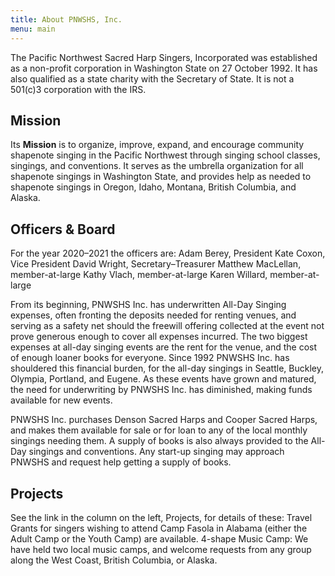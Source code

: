 ```yaml
---
title: About PNWSHS, Inc.
menu: main
---
```


The Pacific Northwest Sacred Harp Singers, Incorporated was established as a non-profit corporation in Washington State on 27 October 1992. It has also qualified as a state charity with the Secretary of State. It is not a 501(c)3 corporation with the IRS.

## Mission
Its **Mission** is to organize, improve, expand, and encourage community shapenote singing in the Pacific Northwest through singing school classes, singings, and conventions. It serves as the umbrella organization for all shapenote singings in Washington State, and provides help as needed to shapenote singings in Oregon, Idaho, Montana, British Columbia, and Alaska.

## Officers & Board
For the year 2020–2021 the officers are:
Adam Berey, President
Kate Coxon, Vice President
David Wright, Secretary–Treasurer
Matthew MacLellan, member-at-large
Kathy Vlach, member-at-large
Karen Willard, member-at-large


From its beginning, PNWSHS Inc. has underwritten All-Day Singing expenses, often fronting the deposits needed for renting venues, and serving as a safety net should the freewill offering collected at the event not prove generous enough to cover all expenses incurred. The two biggest expenses at all-day singing events are the rent for the venue, and the cost of enough loaner books for everyone. Since 1992 PNWSHS Inc. has shouldered this financial burden, for the all-day singings in Seattle, Buckley, Olympia, Portland, and Eugene. As these events have grown and matured, the need for underwriting by PNWSHS Inc. has diminished, making funds available for new events.

PNWSHS Inc. purchases Denson Sacred Harps and Cooper Sacred Harps, and makes them available for sale or for loan to any of the local monthly singings needing them. A supply of books is also always provided to the All-Day singings and conventions. Any start-up singing may approach PNWSHS and request help getting a supply of books.

## Projects
See the link in the column on the left, Projects, for details of these:
Travel Grants for singers wishing to attend Camp Fasola in Alabama (either the Adult Camp or the Youth Camp) are available.
4-shape Music Camp: We have held two local music camps, and welcome requests from any group along the West Coast, British Columbia, or Alaska.